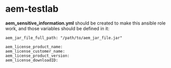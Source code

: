 # aem-testlab

**aem_sensitive_information.yml** should be created to make this ansible role work, and those variables should be defined in it:
```
aem_jar_file_full_path: "/path/to/aem_jar_file.jar"

aem_license_product_name: 
aem_license_customer_name: 
aem_license_product_version: 
aem_license_downloadID: 
```
